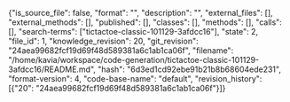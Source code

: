 {"is_source_file": false, "format": "", "description": "", "external_files": [], "external_methods": [], "published": [], "classes": [], "methods": [], "calls": [], "search-terms": ["tictactoe-classic-101129-3afdcc16"], "state": 2, "file_id": 1, "knowledge_revision": 20, "git_revision": "24aea99682fcf19d69f48d589381a6c1ab1ca06f", "filename": "/home/kavia/workspace/code-generation/tictactoe-classic-101129-3afdcc16/README.md", "hash": "6d3ed1cd92ebe91b21b8b68604ede231", "format-version": 4, "code-base-name": "default", "revision_history": [{"20": "24aea99682fcf19d69f48d589381a6c1ab1ca06f"}]}